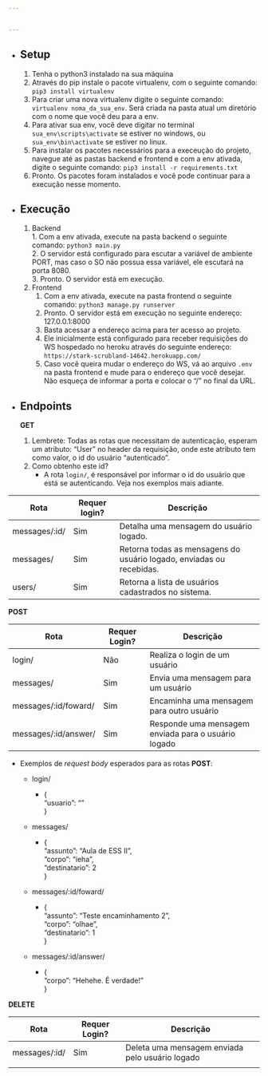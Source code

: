 ```yaml
---


---
```


<ul>
<li>
<h2 id="setup">Setup</h2>
<ol>
<li>Tenha o python3 instalado na sua máquina</li>
<li>Através do pip instale o pacote virtualenv, com o seguinte comando: <code>pip3 install virtualenv</code></li>
<li>Para criar uma nova virtualenv digite o seguinte comando: <code>virtualenv noma_da_sua_env</code>. Será criada na pasta atual um diretório com o nome que você deu para a env.</li>
<li>Para ativar sua env, você deve digitar no terminal <code>sua_env\scripts\activate</code> se estiver no windows, ou <code>sua_env\bin\activate</code> se estiver no linux.</li>
<li>Para instalar os pacotes necessários para a execeução do projeto, navegue até as pastas backend e frontend e com a env ativada, digite o seguinte comando: <code>pip3 install -r requirements.txt</code></li>
<li>Pronto. Os pacotes foram instalados e você pode continuar para a execução nesse momento.</li>
</ol>
</li>
<li>
<h2 id="execução">Execução</h2>
<ol>
<li>Backend<br>
1. Com a env ativada, execute na pasta backend o seguinte comando: <code>python3 main.py</code><br>
2. O servidor está configurado para escutar a variável de ambiente PORT, mas caso o SO não possua essa variável, ele escutará na porta 8080.<br>
3. Pronto. O servidor está em execução.</li>
<li>Frontend
<ol>
<li>Com a env ativada, execute na pasta frontend o seguinte comando: <code>python3 manage.py runserver</code></li>
<li>Pronto. O servidor está em execução no seguinte endereço: 127.0.0.1:8000</li>
<li>Basta acessar a endereço acima para ter acesso ao projeto.</li>
<li>Ele inicialmente está configurado para receber requisições do WS hospedado no heroku através do seguinte endereço: <code>https://stark-scrubland-14642.herokuapp.com/</code></li>
<li>Caso você queira mudar o endereço do WS, vá ao arquivo <code>.env</code> na pasta frontend e mude para o endereço que você desejar. Não esqueça de informar a porta e colocar o “/” no final da URL.</li>
</ol>
</li>
</ol>
</li>
<li>
<h2 id="endpoints">Endpoints</h2>
<p><strong>GET</strong></p>
<ol>
<li>Lembrete: Todas as rotas que necessitam de autenticação, esperam um atributo: “User” no header da requisição, onde este atributo tem como valor, o id do usuário “autenticado”.</li>
<li>Como obtenho este id?
<ul>
<li>A rota <code>login/</code>, é responsável por informar o id do usuário que está se autenticando. Veja nos exemplos mais adiante.</li>
</ul>
</li>
</ol>
</li>
</ul>

<table>
<thead>
<tr>
<th>Rota</th>
<th>Requer login?</th>
<th>Descrição</th>
</tr>
</thead>
<tbody>
<tr>
<td>messages/:id/</td>
<td>Sim</td>
<td>Detalha uma mensagem do usuário logado.</td>
</tr>
<tr>
<td>messages/</td>
<td>Sim</td>
<td>Retorna todas as mensagens do usuário logado, enviadas ou recebidas.</td>
</tr>
<tr>
<td>users/</td>
<td>Sim</td>
<td>Retorna a lista de usuários cadastrados no sistema.</td>
</tr>
</tbody>
</table><p><strong>POST</strong></p>

<table>
<thead>
<tr>
<th>Rota</th>
<th>Requer Login?</th>
<th>Descrição</th>
</tr>
</thead>
<tbody>
<tr>
<td>login/</td>
<td>Não</td>
<td>Realiza o login de um usuário</td>
</tr>
<tr>
<td>messages/</td>
<td>Sim</td>
<td>Envia uma mensagem para um usuário</td>
</tr>
<tr>
<td>messages/:id/foward/</td>
<td>Sim</td>
<td>Encaminha uma mensagem para outro usuário</td>
</tr>
<tr>
<td>messages/:id/answer/</td>
<td>Sim</td>
<td>Responde uma mensagem enviada para o usuário logado</td>
</tr>
</tbody>
</table><ul>
<li>Exemplos de <em>request body</em> esperados para as rotas <strong>POST</strong>:
<ul>
<li>
<p>login/</p>
<ul>
<li>{<br>
“usuario”: “”<br>
}</li>
</ul>
</li>
<li>
<p>messages/</p>
<ul>
<li>{<br>
“assunto”: “Aula de ESS II”,<br>
“corpo”: “ieha”,<br>
“destinatario”: 2<br>
}</li>
</ul>
</li>
<li>
<p>messages/:id/foward/</p>
<ul>
<li>{<br>
“assunto”: “Teste encaminhamento 2”,<br>
“corpo”: “olhae”,<br>
“destinatario”: 1<br>
}</li>
</ul>
</li>
<li>
<p>messages/:id/answer/</p>
<ul>
<li>{<br>
“corpo”: “Hehehe. É verdade!”<br>
}</li>
</ul>
</li>
</ul>
</li>
</ul>
<p><strong>DELETE</strong></p>

<table>
<thead>
<tr>
<th>Rota</th>
<th>Requer Login?</th>
<th>Descrição</th>
</tr>
</thead>
<tbody>
<tr>
<td>messages/:id/</td>
<td>Sim</td>
<td>Deleta uma mensagem enviada pelo usuário logado</td>
</tr>
<tr>
<td></td>
<td></td>
<td></td>
</tr>
</tbody>
</table>
